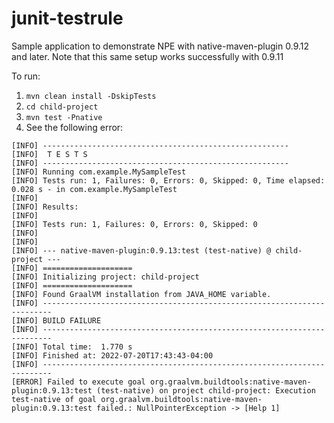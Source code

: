 # junit-testrule

Sample application to demonstrate NPE with native-maven-plugin 0.9.12 and later. Note that this same setup works successfully with 0.9.11

To run:

1) `mvn clean install -DskipTests`
2) `cd child-project`
3) `mvn test -Pnative`
4) See the following error:

```
[INFO] -------------------------------------------------------
[INFO]  T E S T S
[INFO] -------------------------------------------------------
[INFO] Running com.example.MySampleTest
[INFO] Tests run: 1, Failures: 0, Errors: 0, Skipped: 0, Time elapsed: 0.028 s - in com.example.MySampleTest
[INFO] 
[INFO] Results:
[INFO] 
[INFO] Tests run: 1, Failures: 0, Errors: 0, Skipped: 0
[INFO] 
[INFO] 
[INFO] --- native-maven-plugin:0.9.13:test (test-native) @ child-project ---
[INFO] ====================
[INFO] Initializing project: child-project
[INFO] ====================
[INFO] Found GraalVM installation from JAVA_HOME variable.
[INFO] ------------------------------------------------------------------------
[INFO] BUILD FAILURE
[INFO] ------------------------------------------------------------------------
[INFO] Total time:  1.770 s
[INFO] Finished at: 2022-07-20T17:43:43-04:00
[INFO] ------------------------------------------------------------------------
[ERROR] Failed to execute goal org.graalvm.buildtools:native-maven-plugin:0.9.13:test (test-native) on project child-project: Execution test-native of goal org.graalvm.buildtools:native-maven-plugin:0.9.13:test failed.: NullPointerException -> [Help 1]

```
